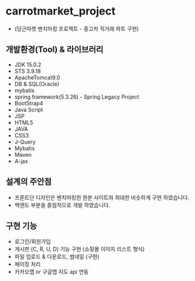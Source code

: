 # carrotmarket_project 
- (당근마켓 벤치마킹 프로젝트 - 중고차 직거래 파트 구현)

## 개발환경(Tool) & 라이브러리
- JDK 15.0.2
- STS 3.9.18
- ApacheTomcat9.0
- DB & SQL(Oracle)
- mybatis
- spring framework(5.3.26) - Spring Legacy Project
- BootStrap4
- Java Script
- JSP
- HTML5
- JAVA
- CSS3
- J-Query
- Mybatis
- Maven
- A-jax 

## 설계의 주안점
- 프론트단 디자인은 벤치마킹한 원본 사이트와 최대한 비슷하게 구현 하였습니다.
- 백엔드 부분을 중점적으로 개발 하였습니다.

## 구현 기능
- 로그인/회원가입
- 게시판 (C, R, U, D) 기능 구현 (쇼핑몰 이미지 리스트 형식)
- 파일 업로드 & 다운로드, 썸네일 (구현)
- 페이징 처리
- 카카오맵 or 구글맵 지도 api 연동
